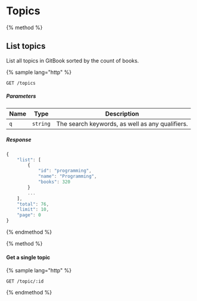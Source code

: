 # Topics

{% method %}
## List topics

List all topics in GitBook sorted by the count of books.

{% sample lang="http" %}
```
GET /topics
```

##### Parameters

| Name | Type | Description |
| ---- | ---- | ----------- |
| `q` | `string` | The search keywords, as well as any qualifiers. |


##### Response

```js
{
    "list": [
        {
            "id": "programming",
            "name": "Programming",
            "books": 320
        }
        ...
    ],
    "total": 76,
    "limit": 10,
    "page": 0
}
```
{% endmethod %}

{% method %}
#### Get a single topic

{% sample lang="http" %}
```
GET /topic/:id
```
{% endmethod %}

